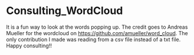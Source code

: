 # Consulting_WordCloud
It is a fun way to look at the words popping up. The credit goes to Andreas Mueller for the wordcloud on https://github.com/amueller/word_cloud. The only contribution I made was reading from a csv file instead of a txt file. Happy consulting!!
